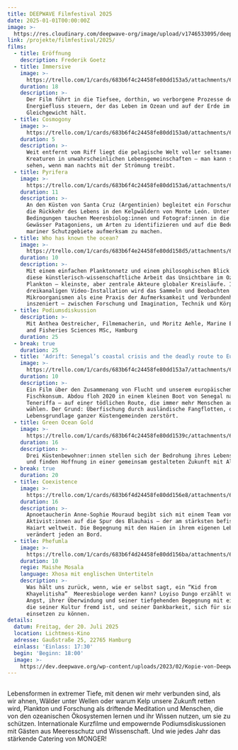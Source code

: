 ```yaml
---
title: DEEPWAVE Filmfestival 2025
date: 2025-01-01T00:00:00Z
image: >-
  https://res.cloudinary.com/deepwave-org/image/upload/v1746533095/deepwave.org/DEEPWAVE_Filmfestival_2024-min_wkarnl.png
link: /projekte/filmfestival/2025/
films:
  - title: Eröffnung
    description: Frederik Goetz
  - title: Immersive
    image: >-
      https://trello.com/1/cards/683b6f4c24458fe80dd153a5/attachments/683b6f4d24458fe80dd155be/download/Screenshot_2025-05-31_141202.png
    duration: 18
    description: >-
      Der Film führt in die Tiefsee, dorthin, wo verborgene Prozesse den
      Energiefluss steuern, der das Leben im Ozean und auf der Erde im
      Gleichgewicht hält. 
  - title: Cosmogony
    image: >-
      https://trello.com/1/cards/683b6f4c24458fe80dd153a0/attachments/683b6f4d24458fe80dd155b4/download/Screenshot_2025-05-31_143255.png
    duration: 5
    description: >-
      Weit entfernt vom Riff liegt die pelagische Welt voller seltsamer
      Kreaturen in unwahrscheinlichen Lebensgemeinschaften – man kann sie nur
      sehen, wenn man nachts mit der Strömung treibt.
  - title: Pyrifera
    image: >-
      https://trello.com/1/cards/683b6f4c24458fe80dd153a6/attachments/683b6f4d24458fe80dd155c7/download/_LMR1768-1_copia.jpg
    duration: 11
    description: >-
      An den Küsten von Santa Cruz (Argentinien) begleitet ein Forschungsteam
      die Rückkehr des Lebens in den Kelpwäldern von Monte León. Unter harschen
      Bedingungen tauchen Meeresbiolog:innen und Fotograf:innen in die kalten
      Gewässer Patagoniens, um Arten zu identifizieren und auf die Bedeutung
      mariner Schutzgebiete aufmerksam zu machen.
  - title: Who has known the ocean?
    image: >-
      https://trello.com/1/cards/683b6f4e24458fe80dd158d5/attachments/683b6f4e24458fe80dd1595b/download/Screenshot_2025-05-31_160856.png
    duration: 10
    description: >-
      Mit einem einfachen Planktonnetz und einem philosophischen Blick erkundet
      diese künstlerisch-wissenschaftliche Arbeit das Unsichtbare im Ozean:
      Plankton – kleinste, aber zentrale Akteure globaler Kreisläufe. In einer
      dreikanaligen Video-Installation wird das Sammeln und Beobachten dieser
      Mikroorganismen als eine Praxis der Aufmerksamkeit und Verbundenheit
      inszeniert – zwischen Forschung und Imagination, Technik und Körper.
  - title: Podiumsdiskussion
    description: >-
      Mit Anthea Oestreicher, Filmemacherin, und Moritz Aehle, Marine Ecosystem
      and Fisheries Sciences MSc, Hamburg 
    duration: 25
  - break: true
    duration: 25
  - title: 'Adrift: Senegal’s coastal crisis and the deadly route to Europe'
    image: >-
      https://trello.com/1/cards/683b6f4c24458fe80dd153a7/attachments/683b6f4d24458fe80dd155d3/download/SEN24R7166.webp
    duration: 10
    description: >-
      Ein Film über den Zusammenang von Flucht und unserem europäischem
      Fischkonsum. Abdou floh 2020 in einem kleinen Boot von Senegal nach
      Teneriffa – auf einer tödlichen Route, die immer mehr Menschen aus Not
      wählen. Der Grund: Überfischung durch ausländische Fangflotten, die die
      Lebensgrundlage ganzer Küstengemeinden zerstört. 
  - title: Green Ocean Gold
    image: >-
      https://trello.com/1/cards/683b6f4c24458fe80dd1539c/attachments/683b6f4d24458fe80dd155ab/download/Screenshot_2025-05-31_162828.png
    duration: 16
    description: >-
      Drei Küstenbewohner:innen stellen sich der Bedrohung ihres Lebensraums –
      und finden Hoffnung in einer gemeinsam gestalteten Zukunft mit Algen.
  - break: true
    duration: 20
  - title: Coexistence
    image: >-
      https://trello.com/1/cards/683b6f4d24458fe80dd156e8/attachments/683b6f4e24458fe80dd15816/download/Screenshot_2025-05-31_161917.png
    duration: 16
    description: >-
      Apnoetaucherin Anne-Sophie Mouraud begibt sich mit einem Team von
      Aktivist:innen auf die Spur des Blauhais – der am stärksten befischten
      Haiart weltweit. Die Begegnung mit den Haien in ihrem eigenen Lebensraum
      verändert jeden an Bord. 
  - title: Phefumla
    image: >-
      https://trello.com/1/cards/683b6f4d24458fe80dd156ba/attachments/683b6f4e24458fe80dd15808/download/Phefumla_Copyright_NEWF-Congress.jpg
    duration: 10
    regie: Maishe Mosala
    language: Xhosa mit englischen Untertiteln
    description: >-
      Was hält uns zurück, wenn, wie er selbst sagt, ein “Kid from
      Khayelitisha”  Meeresbiologe werden kann? Loyiso Dungo erzählt von seiner
      Angst, ihrer Überwindung und seiner tiefgehenden Begegnung mit einer Welt,
      die seiner Kultur fremd ist, und seiner Dankbarkeit, sich für sie
      einsetzen zu können.
details:
  datum: Freitag, der 20. Juli 2025
  location: Lichtmess-Kino
  adresse: Gaußstraße 25, 22765 Hamburg
  einlass: 'Einlass: 17:30'
  begin: 'Beginn: 18:00'
  image: >-
    https://dev.deepwave.org/wp-content/uploads/2023/02/Kopie-von-Deepwave_FilmFest_HH__FotoJQuast_469-1280x854.jpg
---
```

##

Lebensformen in extremer Tiefe, mit denen wir mehr verbunden sind, als wir ahnen, Wälder unter Wellen oder warum Kelp unsere Zukunft retten wird, Plankton und Forschung als driftende Meditation und Menschen, die von den ozeanischen Ökosystemen lernen und ihr Wissen nutzen, um sie zu schützen. Internationale Kurzfilme und empowernde Podiumsdiskussionen mit Gästen aus Meeresschutz und Wissenschaft. Und wie jedes Jahr das stärkende Catering von MONGER!